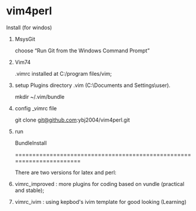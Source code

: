 vim4perl
========

Install (for windos)

1. MsysGit

    choose “Run Git from the Windows Command Prompt”

2. Vim74

    .vimrc installed at C:/program files/vim;

3. setup Plugins directory .vim  (C:\Documents and Settings\user).

     mkdir ~/.vim/bundle

4. config _vimrc file

     git clone  git@github.com:ybj2004/vim4perl.git

5. run   

     BundleInstall

   ======================================================================

   There are two versions for latex and perl:

1. vimrc_improved :  more plugins for coding based on vundle (practical and stable);

2. vimrc_ivim     :  using kepbod's ivim template for good looking (Learning)
